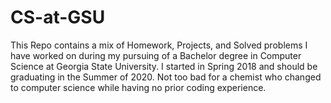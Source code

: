 # CS-at-GSU
This Repo contains a mix of Homework, Projects, and Solved problems I have worked on during my pursuing of a Bachelor degree in Computer Science at Georgia State University. I started in Spring 2018 and should be graduating in the Summer of 2020. Not too bad for a chemist who changed to computer science while having no prior coding experience.
